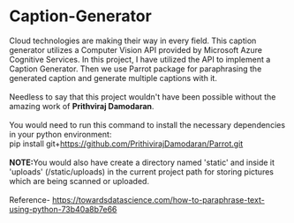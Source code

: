# Caption-Generator
Cloud technologies are making their way in every field. This caption generator utilizes a Computer Vision API provided by Microsoft Azure Cognitive Services. In this project, I have utilized the API to implement a Caption Generator. Then we use Parrot package for paraphrasing the generated caption and generate multiple captions with it. <br><br>
Needless to say that this project wouldn't have been possible without the amazing work of <b>Prithviraj Damodaran</b>.<br>
  <br> You would need to run this command to install the necessary dependencies in your python environment: <br> pip install git+https://github.com/PrithivirajDamodaran/Parrot.git <br>
<br> <b>NOTE:</b>You would also have create a directory named 'static' and inside it 'uploads' (/static/uploads) in the current project path for storing pictures which are being scanned or uploaded.<br>
<br>Reference- https://towardsdatascience.com/how-to-paraphrase-text-using-python-73b40a8b7e66
